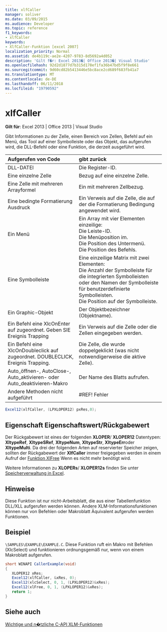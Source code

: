 ```yaml
---
title: xlfCaller
manager: soliver
ms.date: 03/09/2015
ms.audience: Developer
ms.topic: reference
f1_keywords:
- xlfCaller
keywords:
- XlfCaller-Funktion [excel 2007]
localization_priority: Normal
ms.assetid: de4b119c-ae2e-4207-9783-8d5692a4d052
description: 'Gilt f�r: Excel 2013�| Office 2013�| Visual Studio'
ms.openlocfilehash: 92d2d1877d7b315d178ef1fa36b47bd5f9f8e661
ms.sourcegitcommit: 9d60cd82b5413446e5bc8ace2cd689f683fb41a7
ms.translationtype: MT
ms.contentlocale: de-DE
ms.lasthandoff: 06/11/2018
ms.locfileid: "19790592"
---
```

# <a name="xlfcaller"></a>xlfCaller

 **Gilt für**: Excel 2013 | Office 2013 | Visual Studio 
  
Gibt Informationen zu der Zelle, einen Bereich von Zellen, Befehl auf ein Menü, das Tool auf einer Symbolleiste oder das Objekt, das aufgerufen wird, die DLL-Befehl oder eine Funktion, die derzeit ausgeführt wird.
  
|**Aufgerufen von Code**|**gibt zurück**|
|:-----|:-----|
|DLL-DATEI  <br/> |Die Register-ID.  <br/> |
|Eine einzelne Zelle  <br/> |Bezug auf eine einzelne Zelle.  <br/> |
|Eine Zelle mit mehreren Arrayformel  <br/> |Ein mit mehreren Zellbezug.  <br/> |
|Eine bedingte Formatierung Ausdruck  <br/> |Ein Verweis auf die Zelle, die auf der die Formatierung Bedingung angewendet wird.  <br/> |
|Ein Menü  <br/> | Ein Array mit vier Elementen einzeilige:  <br/>  Die Leiste-ID.  <br/>  Die Menüposition im.  <br/>  Die Position des Untermenü.  <br/>  Die Position des Befehls.  <br/> |
|Eine Symbolleiste  <br/> | Eine einzeilige Matrix mit zwei Elementen:  <br/>  Die Anzahl der Symbolleiste für die integrierten Symbolleisten oder den Namen der Symbolleiste für benutzerdefinierte Symbolleisten.  <br/>  Die Position auf der Symbolleiste.  <br/> |
|Ein Graphic-Objekt  <br/> |Der Objektbezeichner (Objektname).  <br/> |
|Ein Befehl eine XlcOnEnter auf zugeordnet. Geben SIE Ereignis Trapping  <br/> |Ein Verweis auf die Zelle oder die Zellen eingegeben werden.  <br/> |
|Ein Befehl eine XlcOnDoubleclick auf zugeordnet. DOUBLECLICK, Ereignis Trapping.  <br/> |Die Zelle, die wurde doppelgeklickt (was nicht notwendigerweise die aktive Zelle).  <br/> |
|Auto_öffnen-, AutoClose-, Auto_aktivieren- oder Auto_deaktivieren-Makro  <br/> |Der Name des Blatts aufrufen.  <br/> |
|Andere Methoden nicht aufgeführt  <br/> |#REF! Fehler  <br/> |
   
```cs
Excel12(xlfCaller, (LPXLOPER12) pxRes,0);
```

## <a name="property-valuereturn-value"></a>Eigenschaft Eigenschaftswert/Rückgabewert

Der Rückgabewert ist eines der folgenden **XLOPER**/ **XLOPER12** Datentypen: **XltypeRef**, **XltypeSRef**, **XltypeNum**, **XltypeStr**, **XltypeErr**oder **XltypeMulti**. Da drei der folgenden Arten auf reservierter Speicher zeigen, sollten der Rückgabewert der **XlfCaller** immer freigegeben werden in einem Aufruf der [Funktion XlFree](xlfree.md) Wenn es nicht mehr benötigt wird. 
  
Weitere Informationen zu **XLOPERs**/ **XLOPER12s** finden Sie unter [Speicherverwaltung in Excel](memory-management-in-excel.md).
  
## <a name="remarks"></a>Hinweise

Diese Funktion ist nur nicht-Arbeitsblatt, die aus einer Tabellenfunktion DLL/XLL aufgerufen werden können. Andere XLM-Informationsfunktionen können nur von Befehlen oder Makroblatt Äquivalent aufgerufen werden Funktionen.
  
## <a name="example"></a>Beispiel

 `\SAMPLES\EXAMPLE\EXAMPLE.C`. Diese Funktion ruft ein Makro mit Befehlen (XlcSelect) und funktionieren ordnungsgemäß nur, wenn von einem Makroblatt aufgerufen.
  
```cs
short WINAPI CallerExample(void)
{
   XLOPER12 xRes;
   Excel12(xlfCaller, &xRes, 0);
   Excel12(xlcSelect, 0, 1, (LPXLOPER12)&xRes);
   Excel12(xlFree, 0, 1, (LPXLOPER12)&xRes);
   return 1;
}
```

## <a name="see-also"></a>Siehe auch



[Wichtige und n�tzliche C-API XLM-Funktionen](essential-and-useful-c-api-xlm-functions.md)

